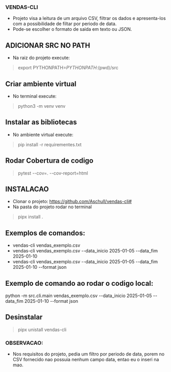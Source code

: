 ### VENDAS-CLI
 - Projeto visa a leitura de um arquivo CSV, filtrar os dados e apresenta-los com a possibilidade de filtar por periodo de data.
 - Pode-se escolher o formato de saida em texto ou JSON.


## ADICIONAR SRC NO PATH
 - Na raiz do projeto execute:
  > export PYTHONPATH=$PYTHONPATH:$(pwd)/src


## Criar ambiente virtual
 - No terminal execute:
  > python3 -m venv venv


## Instalar as bibliotecas
 - No ambiente virtual execute:
  > pip install -r requirementes.txt


## Rodar Cobertura de codigo
 > pytest --cov=. --cov-report=html


## INSTALACAO
 - Clonar o projeto: https://github.com/Aschull/vendas-cli#
 - Na pasta do projeto rodar no terminal
 > pipx install .


## Exemplos de comandos:
  - vendas-cli vendas_exemplo.csv
  - vendas-cli vendas_exemplo.csv --data_inicio 2025-01-05 --data_fim 2025-01-10
  - vendas-cli vendas_exemplo.csv --data_inicio 2025-01-05 --data_fim 2025-01-10 --format json


## Exemplo de comando ao rodar o codigo local:
  python -m src.cli.main vendas_exemplo.csv --data_inicio 2025-01-05 --data_fim 2025-01-10 --format json


## Desinstalar
 > pipx unistall vendas-cli


### OBSERVACAO:
 - Nos requisitos do projeto, pedia um filtro por periodo de data, porem no CSV fornecido nao possuia nenhum campo data, entao eu o inseri na mao.